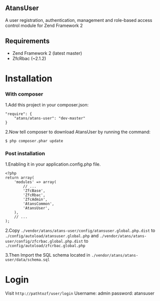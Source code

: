 ## AtansUser
A user registration, authentication, management and role-based access control module for Zend Framework 2

## Requirements
- Zend Framework 2 (latest master)
- ZfcRbac (~2.1.2)

Installation
============

### With composer

1.Add this project in your composer.json:

    "require": {
        "atans/atans-user": "dev-master"
    }

2.Now tell composer to download AtansUser by running the command:

    $ php composer.phar update

### Post installation


1.Enabling it in your application.config.php file.

```
<?php
return array(
    'modules' => array(
        // ...
        'ZfcBase',
        'ZfcRbac',
        'ZfcAdmin',
        'AtansCommon',
        'AtansUser',
    ),
    // ...
);
```

2.Copy `./vendor/atans/atans-user/config/atansuser.global.php.dist` to `./config/autoload/atansuser.global.php` and  `./vendor/atans/atans-user/config/zfcrbac.global.php.dist` to `./config/autoload/zfcrbac.global.php`

3.Then Import the SQL schema located in `./vendor/atans/atans-user/data/schema.sql`

Login
=====

Visit `http://pathtozf/user/login`
Username: admin
password: atansuser